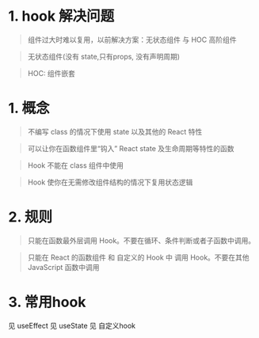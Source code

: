 # 1. hook 解决问题
> 组件过大时难以复用，以前解决方案：无状态组件 与 HOC 高阶组件

> 无状态组件(没有 state,只有props, 没有声明周期)

> HOC: 组件嵌套

# 1. 概念
> 不编写 class 的情况下使用 state 以及其他的 React 特性

> 可以让你在函数组件里“钩入” React state 及生命周期等特性的函数

> Hook 不能在 class 组件中使用

> Hook 使你在无需修改组件结构的情况下复用状态逻辑

# 2. 规则
> 只能在函数最外层调用 Hook。不要在循环、条件判断或者子函数中调用。

> 只能在 React 的函数组件 和 自定义的 Hook 中 调用 Hook。不要在其他 JavaScript 函数中调用

# 3. 常用hook
见 useEffect 
见 useState
见 自定义hook

